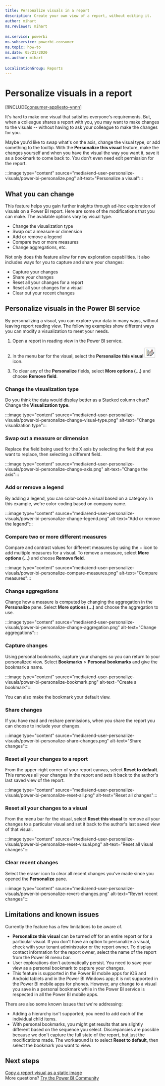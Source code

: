 ```yaml
---
title: Personalize visuals in a report
description: Create your own view of a report, without editing it. 
author: mihart
ms.reviewer: mihart

ms.service: powerbi
ms.subservice: powerbi-consumer
ms.topic: how-to
ms.date: 05/21/2020
ms.author: mihart

LocalizationGroup: Reports
---
```

# Personalize visuals in a report

[!INCLUDE[consumer-appliesto-ynnn](../includes/consumer-appliesto-ynnn.md)]

It's hard to make one visual that satisfies everyone's requirements. But, when a colleague shares a report with you, you may want to make changes to the visuals -- without having to ask your colleague to make the changes for you. 

Maybe you'd like to swap what's on the axis, change the visual type, or add something to the tooltip. With the **Personalize this visual** feature, make the changes yourself and when you have the visual the way you want it, save it as a bookmark to come back to. You don't even need edit permission for the report.

:::image type="content" source="media/end-user-personalize-visuals/power-bi-personalize.png" alt-text="Personalize a visual":::
 
## What you can change

This feature helps you gain further insights through ad-hoc exploration of visuals on a Power BI report. Here are some of the modifications that you can make. The available options vary by visual type. 

- Change the visualization type
- Swap out a measure or dimension
- Add or remove a legend
- Compare two or more measures
- Change aggregations, etc.

Not only does this feature allow for new exploration capabilities. It also includes ways for you to capture and share your changes:

- Capture your changes
- Share your changes
- Reset all your changes for a report
- Reset all your changes for a visual
- Clear out your recent changes


## Personalize visuals in the Power BI service

By personalizing a visual, you can explore your data in many ways, without leaving report reading view. The following examples show different ways you can modify a visualization to meet your needs. 

1. Open a report in reading view in the Power BI service.

2. In the menu bar for the visual, select the **Personalize this visual** ![Personalize this visual icon](media/end-user-personalize-visuals/power-bi-personalize-visual-icon.png) icon. 

3. To clear any of the **Personalize** fields, select **More options (...)** and choose **Remove field**.

### Change the visualization type

Do you think the data would display better as a Stacked column chart? Change the **Visualization type**.

:::image type="content" source="media/end-user-personalize-visuals/power-bi-personalize-change-visual-type.png" alt-text="Change visualization type":::
 
### Swap out a measure or dimension
Replace the field being used for the X axis by selecting the field that you want to replace, then selecting a different field.

:::image type="content" source="media/end-user-personalize-visuals/power-bi-personalize-change-axis.png" alt-text="Change the axis":::
 
### Add or remove a legend
By adding a legend, you can color-code a visual based on a category. In this example, we're color-coding based on company name. 

:::image type="content" source="media/end-user-personalize-visuals/power-bi-personalize-change-legend.png" alt-text="Add or remove the legend":::

### Compare two or more different measures
Compare and contrast values for different measures by using the + icon to add multiple measures for a visual. To remove a measure, select **More options (...)** and choose **Remove field**.

:::image type="content" source="media/end-user-personalize-visuals/power-bi-personalize-compare-measures.png" alt-text="Compare measures":::

### Change aggregations
Change how a measure is computed by changing the aggregation in the **Personalize** pane. Select **More options (...)** and choose the aggregation to use.

:::image type="content" source="media/end-user-personalize-visuals/power-bi-personalize-change-aggregation.png" alt-text="Change aggregations":::

### Capture changes 
Using personal bookmarks, capture your changes so you can return to your personalized view. Select **Bookmarks** > **Personal bookmarks** and give the bookmark a name. 

:::image type="content" source="media/end-user-personalize-visuals/power-bi-personalize-bookmark.png" alt-text="Create a bookmark":::
 
You can also make the bookmark your default view.

### Share changes 
If you have read and reshare permissions, when you share the report you can choose to include your changes.

:::image type="content" source="media/end-user-personalize-visuals/power-bi-personalize-share-changes.png" alt-text="Share changes":::
 
### Reset all your changes to a report

From the upper-right corner of your report canvas, select **Reset to default**. This removes all your changes in the report and sets it back to the author's last saved view of the report.

:::image type="content" source="media/end-user-personalize-visuals/power-bi-personalize-reset-all.png" alt-text="Reset all changes":::
 
### Reset all your changes to a visual

From the menu bar for the visual, select **Reset this visual** to remove all your changes to a particular visual and set it back to the author's last saved view of that visual.

:::image type="content" source="media/end-user-personalize-visuals/power-bi-personalize-reset-visual.png" alt-text="Reset all visual changes":::
 
### Clear recent changes

Select the eraser icon to clear all recent changes you've made since you opened the **Personalize** pane.  

:::image type="content" source="media/end-user-personalize-visuals/power-bi-personalize-revert-changes.png" alt-text="Revert recent changes":::

## Limitations and known issues

Currently the feature has a few limitations to be aware of.

- **Personalize this visual** can be turned off for an entire report or for a particular visual. If you don't have an option to personalize a visual, check with your tenant administrator or the report owner. To display contact information for the report owner, select the name of the report from the Power BI menu bar.
- User explorations don't automatically persist. You need to save your view as a personal bookmark to capture your changes.
- This feature is supported in the Power BI mobile apps for iOS and Android tablets and in the Power BI Windows app; it is not supported in the Power BI mobile apps for phones. However, any change to a visual you save in a personal bookmark while in the Power BI service is respected in all the Power BI mobile apps.

There are also some known issues that we're addressing:

- Adding a hierarchy isn't supported; you need to add each of the individual child items.
- With personal bookmarks, you might get results that are slightly different based on the sequence you select. Discrepancies are possible because we don't capture the full state of the report, but just the modifications made. The workaround is to select **Reset to default**, then select the bookmark you want to view. 

## Next steps
[Copy a report visual as a static image](../visuals/power-bi-visualization-copy-paste.md)    
More questions? [Try the Power BI Community](https://community.powerbi.com/)

